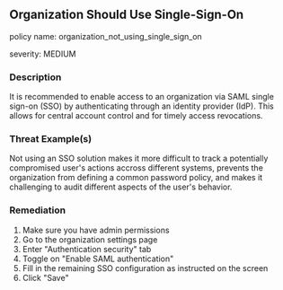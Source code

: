 
## Organization Should Use Single-Sign-On
policy name: organization_not_using_single_sign_on

severity: MEDIUM

### Description
It is recommended to enable access to an organization via SAML single sign-on (SSO) by authenticating through an identity provider (IdP). This allows for central account control and for timely access revocations.

### Threat Example(s)
Not using an SSO solution makes it more difficult to track a potentially compromised user's actions accross different systems, prevents the organization from defining a common password policy, and makes it challenging to audit different aspects of the user's behavior.



### Remediation
1. Make sure you have admin permissions
2. Go to the organization settings page
3. Enter "Authentication security" tab
4. Toggle on "Enable SAML authentication"
5. Fill in the remaining SSO configuration as instructed on the screen
6. Click "Save"


